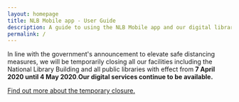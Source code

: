 ```yaml
---
layout: homepage
title: NLB Mobile app - User Guide
description: A guide to using the NLB Mobile app and our digital library
permalink: /
---
```

<!--Add notification here -->
<p>In line with the government's announcement to elevate safe distancing measures, we will be temporarily closing all our facilities including the National Library Building and all public libraries with effect from <b>7 April 2020 until 4 May 2020</b>.<b>Our digital services continue to be available.</b></p>
<p><a href="https://go.gov.sg/nlb-tempclosure">Find out more about the temporary closure.</a></p>
